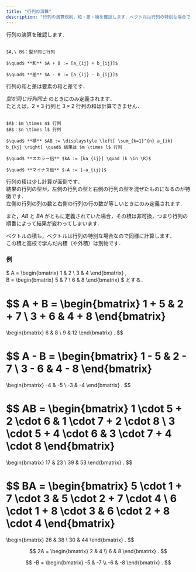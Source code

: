 ```yaml
---
title: "行列の演算"
description: "行列の演算規則，和・差・積を確認します．ベクトルは行列の特別な場合ですが，ベクトルの内積や外戚とこの積は別物であることに注意します．"
---
```


行列の演算を確認します．

~~~definition:和と差

$A,\ B$：型が同じ行列

$\quad$ **和** $A + B := [a_{ij} + b_{ij}]$

$\quad$ **差** $A - B := [a_{ij} - b_{ij}]$

~~~

行列の和と差は要素の和と差です．

*型が同じ行列同士* のときにのみ定義されます．  
たとえば，$2 \times 3$ 行列と $3 \times 2$ 行列の和は計算できません．

~~~definition:積

$A$：$m \times n$ 行列  
$B$：$n \times l$ 行列

$\quad$ **積** $AB := \displaystyle \left[ \sum_{k=1}^{n} a_{ik} b_{kj} \right] \quad$ 結果は $m \times l$ 行列

$\quad$ **スカラー倍** $kA := [ka_{ij}] \quad (k \in \R)$

$\quad$ **マイナス倍** $-A := [-a_{ij}]$

~~~

行列の積は少し計算が面倒です．  
結果の行列の型が，左側の行列の型と右側の行列の型を混ぜたものになるのが特徴です．  
左側の行列の列の数と右側の行列の行の数が等しいときにのみ定義されます．

また，$AB$ と $BA$ がともに定義されていた場合，その積は非可換，つまり行列の順番によって結果が変わってしまいます．

ベクトルの積も，ベクトルは行列の特別な場合なので同様に計算します．  
この積と高校で学んだ内積（や外積）は別物です．

### 例

$
A =
\begin{bmatrix}
    1 & 2 \\
    3 & 4
\end{bmatrix}
,\
B =
\begin{bmatrix}
    5 & 7 \\
    6 & 8
\end{bmatrix}
$
とする．

$$
A + B =
\begin{bmatrix}
    1 + 5 & 2 + 7 \\
    3 + 6 & 4 + 8
\end{bmatrix}
=
\begin{bmatrix}
    6 & 8 \\
    9 & 12
\end{bmatrix}
.
$$

$$
A - B =
\begin{bmatrix}
    1 - 5 & 2 - 7 \\
    3 - 6 & 4 - 8
\end{bmatrix}
=
\begin{bmatrix}
    -4 & -5 \\
    -3 & -4
\end{bmatrix}
.
$$

$$
AB = 
\begin{bmatrix}
    1 \cdot 5 + 2 \cdot 6 & 1 \cdot 7 + 2 \cdot 8 \\
    3 \cdot 5 + 4 \cdot 6 & 3 \cdot 7 + 4 \cdot 8
\end{bmatrix}
=
\begin{bmatrix}
    17 & 23 \\
    39 & 53
\end{bmatrix}
.
$$

$$
BA =
\begin{bmatrix}
    5 \cdot 1 + 7 \cdot 3 & 5 \cdot 2 + 7 \cdot 4 \\
    6 \cdot 1 + 8 \cdot 3 & 6 \cdot 2 + 8 \cdot 4
\end{bmatrix}
=
\begin{bmatrix}
    26 & 38 \\
    30 & 44
\end{bmatrix}
.
$$

$$
2A =
\begin{bmatrix}
    2 & 4 \\
    6 & 8
\end{bmatrix}
.
$$

$$
-B =
\begin{bmatrix}
    -5 & -7 \\
    -6 & -8
\end{bmatrix}
.
$$